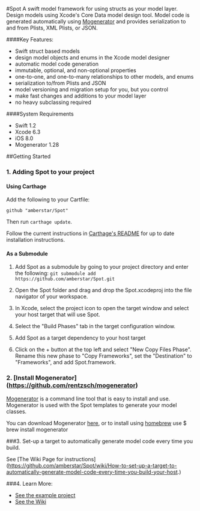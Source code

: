 #Spot
A swift model framework for using structs as your model layer. Design models using Xcode's Core Data model design tool. Model code is  generated automatically using [Mogenerator](https://github.com/rentzsch/mogenerator) and provides serialization to and from Plists, XML Plists, or JSON.

####Key Features: 

- Swift struct based models
- design model objects and enums in the Xcode model designer
- automatic model code generation
- immutable, optional, and non-optional properties 
- one-to-one, and one-to-many relationships to other models, and enums
- serialization to/from Plists and JSON 
- model versioning and migration setup for you, but you control
- make fast changes and additions to your model layer
- no heavy subclassing required

####System Requirements
- Swift 1.2
- Xcode 6.3
- iOS 8.0
- Mogenerator 1.28


##Getting Started

### 1. Adding Spot to your project

#### Using Carthage

[Carthage]: https://github.com/Carthage/Carthage

Add the following to your Cartfile:

```
github "amberstar/Spot"
```

Then run `carthage update`.

Follow the current instructions in [Carthage's README][carthage-installation]
for up to date installation instructions.

#### As a Submodule
1. Add Spot as a submodule by going to your project directory and enter the following:
	`git submodule add https://github.com/amberstar/Spot.git`
2. Open the Spot folder and drag and drop the Spot.xcodeproj into the file navigator of your workspace.

3. In Xcode, select the project icon to open the target window and select your host target that will use Spot.

4. Select the "Build Phases" tab in the target configuration window.

5. Add Spot as a target dependency to your host target

6. Click on the + button at the top left and select "New Copy Files Phase". Rename this new phase to "Copy Frameworks", set the "Destination" to "Frameworks", and add Spot.framework.

[carthage-installation]: https://github.com/Carthage/Carthage#adding-frameworks-to-an-application

### 2. [Install Mogenerator] (https://github.com/rentzsch/mogenerator)
[Mogenerator](https://github.com/rentzsch/mogenerator) is a command line tool that is easy to install and use. Mogenerator is used with the Spot templates to generate your model classes. 

You can download Mogenerator [here](http://rentzsch.github.io/mogenerator/), or to install using [homebrew](http://mxcl.github.com/homebrew)  use $ brew install mogenerator 

###3.  Set-up a target to automatically generate model code every time you build.

See [The Wiki Page for instructions] (https://github.com/amberstar/Spot/wiki/How-to-set-up-a-target-to-automatically-generate-model-code-every-time-you-build-your-host.)


###4. Learn More:
- [See the example project ](https://github.com/amberstar/Spot/tree/master/SpotExample)
- [See the Wiki](https://github.com/amberstar/Spot/wiki)







